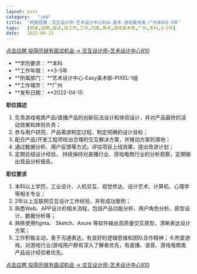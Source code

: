 ```yaml
---
layout:	post
category:	"job"
title:	"网易招聘：交互设计师-艺术设计中心910-美术-游戏美术类-广州本科3-5年"
tags:	[网易,招聘,面试,找工作,工作,内推,美术,游戏美术类,广州,本科,3-5年]
date:	2022-04-15
---
```


[点击应聘 投简历就有面试机会 -> 交互设计师-艺术设计中心910](http://mobile.bole.netease.com/bole/boleDetail?id=39379&employeeId=346f03c3cda5f04c&key=all)



- **学历要求： **本科
- **工作年限： **3-5年
- **所属部门： **艺术设计中心-Easy美术部-PIXEL-1组
- **工作城市： **广州
- **发布日期： **2022-04-15



**职位描述**
1. 负责游戏电商产品/直播产品的创新玩法设计和体验设计，并对产品最终的活动效果和体验负责；
2. 参与用户研究、产品需求制定过程，制定明确的设计目标；
3. 配合产品/开发工程师给出合理的交互解决方案，并推动方案的落地；
4. 通过数据分析、用户反馈等方式，评估项目上线效果，提出改进计划；
5. 定期总结设计经验， 持续保持对直播行业、游戏电商行业的分析观察，定期输出竞品分析报告。



**职位要求**
1. 本科以上学历，工业设计、人机交互、视觉传达、设计艺术、计算机、心理学等相关专业；
2. 2年以上互联网交互设计工作经验，并有成功案例；
3. 熟悉Web、APP设计的相关流程，包括产品功能分析、用户角色分析、原型设计、数据分析等；
4. 熟练使用figma、 Sketch、Axure 等软件输出高质量交互原型，清晰表达设计方案；
5. 工作积极主动，善于沟通表达，有良好的逻辑思维和团队合作精神；
6.热爱游戏、对游戏行业/游戏用户群有深入了解者优先，有直播、语音、游戏电商类产品设计经验者优先。



[点击应聘 投简历就有面试机会 -> 交互设计师-艺术设计中心910](http://mobile.bole.netease.com/bole/boleDetail?id=39379&employeeId=346f03c3cda5f04c&key=all)